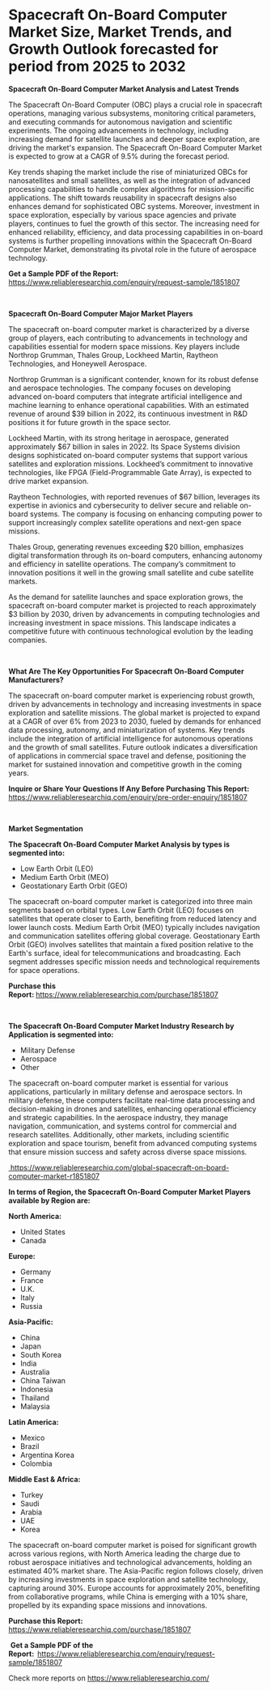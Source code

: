 <p><h1>Spacecraft On-Board Computer Market Size, Market Trends, and Growth Outlook forecasted for period from 2025 to 2032</h1></p><p><strong>Spacecraft On-Board Computer Market Analysis and Latest Trends</strong></p>
<p><p>The Spacecraft On-Board Computer (OBC) plays a crucial role in spacecraft operations, managing various subsystems, monitoring critical parameters, and executing commands for autonomous navigation and scientific experiments. The ongoing advancements in technology, including increasing demand for satellite launches and deeper space exploration, are driving the market's expansion. The Spacecraft On-Board Computer Market is expected to grow at a CAGR of 9.5% during the forecast period. </p><p>Key trends shaping the market include the rise of miniaturized OBCs for nanosatellites and small satellites, as well as the integration of advanced processing capabilities to handle complex algorithms for mission-specific applications. The shift towards reusability in spacecraft designs also enhances demand for sophisticated OBC systems. Moreover, investment in space exploration, especially by various space agencies and private players, continues to fuel the growth of this sector. The increasing need for enhanced reliability, efficiency, and data processing capabilities in on-board systems is further propelling innovations within the Spacecraft On-Board Computer Market, demonstrating its pivotal role in the future of aerospace technology.</p></p>
<p><strong>Get a Sample PDF of the Report:&nbsp;</strong> <a href="https://www.reliableresearchiq.com/enquiry/request-sample/1851807?utm_campaign=2458&utm_medium=2&utm_source=Github&utm_content=ia&utm_term=26032025&utm_id=spacecraft-on-board-computer">https://www.reliableresearchiq.com/enquiry/request-sample/1851807</a></p>
<p>&nbsp;</p>
<p><strong>Spacecraft On-Board Computer Major Market Players</strong></p>
<p><p>The spacecraft on-board computer market is characterized by a diverse group of players, each contributing to advancements in technology and capabilities essential for modern space missions. Key players include Northrop Grumman, Thales Group, Lockheed Martin, Raytheon Technologies, and Honeywell Aerospace.</p><p>Northrop Grumman is a significant contender, known for its robust defense and aerospace technologies. The company focuses on developing advanced on-board computers that integrate artificial intelligence and machine learning to enhance operational capabilities. With an estimated revenue of around $39 billion in 2022, its continuous investment in R&D positions it for future growth in the space sector.</p><p>Lockheed Martin, with its strong heritage in aerospace, generated approximately $67 billion in sales in 2022. Its Space Systems division designs sophisticated on-board computer systems that support various satellites and exploration missions. Lockheed’s commitment to innovative technologies, like FPGA (Field-Programmable Gate Array), is expected to drive market expansion.</p><p>Raytheon Technologies, with reported revenues of $67 billion, leverages its expertise in avionics and cybersecurity to deliver secure and reliable on-board systems. The company is focusing on enhancing computing power to support increasingly complex satellite operations and next-gen space missions.</p><p>Thales Group, generating revenues exceeding $20 billion, emphasizes digital transformation through its on-board computers, enhancing autonomy and efficiency in satellite operations. The company’s commitment to innovation positions it well in the growing small satellite and cube satellite markets.</p><p>As the demand for satellite launches and space exploration grows, the spacecraft on-board computer market is projected to reach approximately $3 billion by 2030, driven by advancements in computing technologies and increasing investment in space missions. This landscape indicates a competitive future with continuous technological evolution by the leading companies.</p></p>
<p>&nbsp;</p>
<p><strong>What Are The Key Opportunities For Spacecraft On-Board Computer Manufacturers?</strong></p>
<p><p>The spacecraft on-board computer market is experiencing robust growth, driven by advancements in technology and increasing investments in space exploration and satellite missions. The global market is projected to expand at a CAGR of over 6% from 2023 to 2030, fueled by demands for enhanced data processing, autonomy, and miniaturization of systems. Key trends include the integration of artificial intelligence for autonomous operations and the growth of small satellites. Future outlook indicates a diversification of applications in commercial space travel and defense, positioning the market for sustained innovation and competitive growth in the coming years.</p></p>
<p><strong>Inquire or Share Your Questions If Any Before Purchasing This Report:</strong> <a href="https://www.reliableresearchiq.com/enquiry/pre-order-enquiry/1851807?utm_campaign=2458&utm_medium=2&utm_source=Github&utm_content=ia&utm_term=26032025&utm_id=spacecraft-on-board-computer">https://www.reliableresearchiq.com/enquiry/pre-order-enquiry/1851807</a></p>
<p>&nbsp;</p>
<p><strong>Market Segmentation</strong></p>
<p><strong>The Spacecraft On-Board Computer Market Analysis by types is segmented into:</strong></p>
<p><ul><li>Low Earth Orbit (LEO)</li><li>Medium Earth Orbit (MEO)</li><li>Geostationary Earth Orbit (GEO)</li></ul></p>
<p><p>The spacecraft on-board computer market is categorized into three main segments based on orbital types. Low Earth Orbit (LEO) focuses on satellites that operate closer to Earth, benefiting from reduced latency and lower launch costs. Medium Earth Orbit (MEO) typically includes navigation and communication satellites offering global coverage. Geostationary Earth Orbit (GEO) involves satellites that maintain a fixed position relative to the Earth's surface, ideal for telecommunications and broadcasting. Each segment addresses specific mission needs and technological requirements for space operations.</p></p>
<p><strong>Purchase this Report:&nbsp;</strong><a href="https://www.reliableresearchiq.com/purchase/1851807?utm_campaign=2458&utm_medium=2&utm_source=Github&utm_content=ia&utm_term=26032025&utm_id=spacecraft-on-board-computer">https://www.reliableresearchiq.com/purchase/1851807</a></p>
<p>&nbsp;</p>
<p><strong>The Spacecraft On-Board Computer Market Industry Research by Application is segmented into:</strong></p>
<p><ul><li>Military Defense</li><li>Aerospace</li><li>Other</li></ul></p>
<p><p>The spacecraft on-board computer market is essential for various applications, particularly in military defense and aerospace sectors. In military defense, these computers facilitate real-time data processing and decision-making in drones and satellites, enhancing operational efficiency and strategic capabilities. In the aerospace industry, they manage navigation, communication, and systems control for commercial and research satellites. Additionally, other markets, including scientific exploration and space tourism, benefit from advanced computing systems that ensure mission success and safety across diverse space missions.</p></p>
<p><a href="https://www.reliableresearchiq.com/global-spacecraft-on-board-computer-market-r1851807?utm_campaign=2458&utm_medium=2&utm_source=Github&utm_content=ia&utm_term=26032025&utm_id=spacecraft-on-board-computer">&nbsp;https://www.reliableresearchiq.com/global-spacecraft-on-board-computer-market-r1851807</a></p>
<p><strong>In terms of Region, the Spacecraft On-Board Computer Market Players available by Region are:</strong></p>
<p>
    <p> <strong> North America: </strong>
        <ul>
            <li>United States</li>
            <li>Canada</li>
        </ul>
        </p> 
    <p> <strong> Europe: </strong>
        <ul>
            <li>Germany</li>
            <li>France</li>
            <li>U.K.</li>
            <li>Italy</li>
            <li>Russia</li>
        </ul>
        </p> 
    <p> <strong> Asia-Pacific: </strong>
        <ul>
            <li>China</li>
            <li>Japan</li>
            <li>South Korea</li>
            <li>India</li>
            <li>Australia</li>
            <li>China Taiwan</li>
            <li>Indonesia</li>
            <li>Thailand</li>
            <li>Malaysia</li>
        </ul>
        </p> 
    <p> <strong> Latin America: </strong>
        <ul>
            <li>Mexico</li>
            <li>Brazil</li>
            <li>Argentina Korea</li>
            <li>Colombia</li>
        </ul>
        </p> 
    <p> <strong> Middle East & Africa: </strong>
        <ul>
            <li>Turkey</li>
            <li>Saudi</li>
            <li>Arabia</li>
            <li>UAE</li>
            <li>Korea</li>
        </ul>
    </p>
    </p>
<p><p>The spacecraft on-board computer market is poised for significant growth across various regions, with North America leading the charge due to robust aerospace initiatives and technological advancements, holding an estimated 40% market share. The Asia-Pacific region follows closely, driven by increasing investments in space exploration and satellite technology, capturing around 30%. Europe accounts for approximately 20%, benefiting from collaborative programs, while China is emerging with a 10% share, propelled by its expanding space missions and innovations.</p></p>
<p><strong>Purchase this Report: </strong><a href="https://www.reliableresearchiq.com/purchase/1851807?utm_campaign=2458&utm_medium=2&utm_source=Github&utm_content=ia&utm_term=26032025&utm_id=spacecraft-on-board-computer">https://www.reliableresearchiq.com/purchase/1851807</a></p>
<p>&nbsp;<strong>Get a Sample PDF of the Report:&nbsp;&nbsp;</strong><a href="https://www.reliableresearchiq.com/enquiry/request-sample/1851807?utm_campaign=2458&utm_medium=2&utm_source=Github&utm_content=ia&utm_term=26032025&utm_id=spacecraft-on-board-computer">https://www.reliableresearchiq.com/enquiry/request-sample/1851807</a></p>
<p><strong></strong></p>
<p>Check more reports on <a href="https://www.reliableresearchiq.com/?utm_campaign=2458&utm_medium=2&utm_source=Github&utm_content=ia&utm_term=26032025&utm_id=spacecraft-on-board-computer">https://www.reliableresearchiq.com/</a></p>